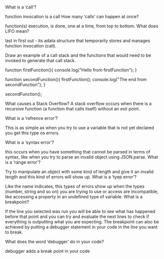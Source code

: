 What is a ‘call’?

function invocation is a call
How many ‘calls’ can happen at once?

 function(s) execution, is done, one at a time, from top to bottom.
What does LIFO mean?

last in first out - its adata structure that temporarily stores and manages function invocation (call).

Draw an example of a call stack and the functions that would need to be invoked to generate that call stack.

function firstFunction(){
  console.log("Hello from firstFunction");
}

function secondFunction(){
  firstFunction();
  console.log("The end from secondFunction");
}

secondFunction();

What causes a Stack Overflow?
A stack overflow occurs when there is a recursive function (a function that calls itself) without an exit point. 

What is a ‘refrence error’?

This is as simple as when you try to use a variable that is not yet declared you get this type os errors.

What is a ‘syntax error’?

 this occurs when you have something that cannot be parsed in terms of syntax, like when you try to parse an invalid object using JSON.parse.
What is a ‘range error’?

Try to manipulate an object with some kind of length and give it an invalid length and this kind of errors will show up.
What is a ‘tyep error’?

Like the name indicates, this types of errors show up when the types (number, string and so on) you are trying to use or access are incompatible, like accessing a property in an undefined type of variable.
What is a breakpoint?

If the line you selected was run you will be able to see what has happened before that point and you can try and evaluate the next lines to check if everything is outputting what you are expecting.
The breakpoint can also be achieved by putting a debugger statement in your code in the line you want to break.

What does the word ‘debugger’ do in your code?

debugger adds a break point in your code 